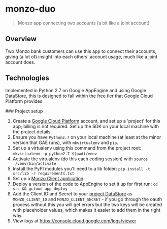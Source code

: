 # monzo-duo
> Monzo app connecting two accounts (a bit like a joint account)

## Overview
Two Monzo bank customers can use this app to connect their accounts, giving (a lot of) insight into
each others' account usage, much like a joint account does.

## Technologies

Implemented in Python 2.7 on Google AppEngine and using Google DataStore, this is designed to fall
within the free tier that Google Cloud Platform provides.

### Project setup

1. Create a [Google Cloud Platform](https://cloud.google.com/getting-started/) account, and set up a 'project' for this app; billing is not required. Set up the SDK on your local machine with the project details.
2. Ensure you have `Python2.7` on your local machine (at least at the minor version that GAE runs), with `mkvirtualenv` and `pip`.
3. Set up a virtualenv using this command from the project root: `mkvirtualenv -p python2.7 $(pwd)/venv` 
4. Activate the virtualenv (do this each coding session) with `source ./venv/bin/activate`
5. Install the PyPI modules you'll need to a lib folder: `pip install -t src/lib -r requirements.txt`
6. Set up a [Monzo Client application](https://developers.monzo.com/apps/home)
7. Deploy a version of the code to AppEngine to set it up for first run: `cd src && gcloud app deploy`
8. Add the Client ID and Secret to your [project DataStore](https://console.cloud.google.com/datastore/) as `MONZO_CLIENT_ID` and `MONZO_CLIENT_SECRET` - if you go through the oauth process without this you will get errors but the two keys will be created with placeholder values, which makes it easier to add them in the right way.
9. View logs at https://console.cloud.google.com/logs/viewer